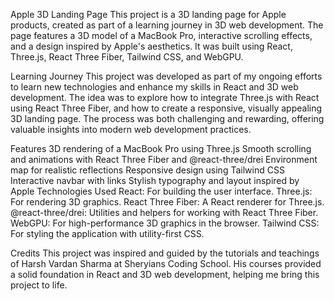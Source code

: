 Apple 3D Landing Page
This project is a 3D landing page for Apple products, created as part of a learning journey in 3D web development. The page features a 3D model of a MacBook Pro, interactive scrolling effects, and a design inspired by Apple's aesthetics. It was built using React, Three.js, React Three Fiber, Tailwind CSS, and WebGPU.


Learning Journey
This project was developed as part of my ongoing efforts to learn new technologies and enhance my skills in React and 3D web development. The idea was to explore how to integrate Three.js with React using React Three Fiber, and how to create a responsive, visually appealing 3D landing page. The process was both challenging and rewarding, offering valuable insights into modern web development practices.


Features
3D rendering of a MacBook Pro using Three.js
Smooth scrolling and animations with React Three Fiber and @react-three/drei
Environment map for realistic reflections
Responsive design using Tailwind CSS
Interactive navbar with links
Stylish typography and layout inspired by Apple
Technologies Used
React: For building the user interface.
Three.js: For rendering 3D graphics.
React Three Fiber: A React renderer for Three.js.
@react-three/drei: Utilities and helpers for working with React Three Fiber.
WebGPU: For high-performance 3D graphics in the browser.
Tailwind CSS: For styling the application with utility-first CSS.

Credits
This project was inspired and guided by the tutorials and teachings of Harsh Vardan Sharma at Sheryians Coding School. His courses provided a solid foundation in React and 3D web development, helping me bring this project to life.